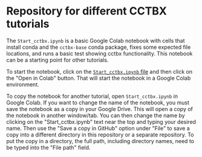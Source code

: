 # Repository for different CCTBX tutorials

The `Start_cctbx.ipynb` is a basic Google Colab notebook with cells that install conda and the `cctbx-base` conda package, fixes some expected file locations, and runs a basic test showing cctbx functionality. This notebook can be a starting point for other tutorials.

To start the notebook, click on the [`Start_cctbx.ipynb` file](https://github.com/cctbx/cctbx_tutorials/blob/main/Start_cctbx.ipynb) and then click on the "Open in Colab" button. That will start the notebook in a Google Colab environment.

To copy the notebook for another tutorial, open `Start_cctbx.ipynb` in Google Colab. If you want to change the name of the notebook, you must save the notebook as a copy in your Google Drive. This will open a copy of the notebook in another window/tab. You can then change the name by clicking on the "Start_cctbx.ipynb" text near the top and typing your desired name. Then use the "Save a copy in GitHub" option under "File" to save a copy into a different directory in this repository or a separate repository. To put the copy in a directory, the full path, including directory names, need to be typed into the "File path" field.
